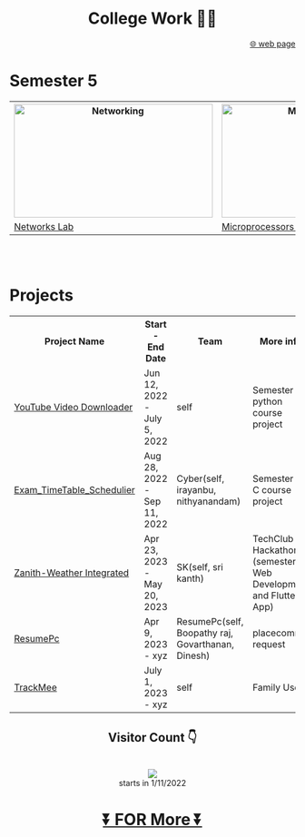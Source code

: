 <h1 align=center>College Work 🧑‍🎓 </h1>
<p align=right><a align=right href="https://kkbughunter.github.io/web/" target="_top" rel="noopener noreferrer">🌐 web page </a></p>


<h1>Semester 5 </h1>
<table>
  <tr>
    <th><a href="https://github.com/KKBUGHUNTER/Networks_Lab"><img src="https://github.com/KKBUGHUNTER/KKBUGHUNTER/assets/91019132/fe74df4f-aeed-4e9e-86e4-760cf4ae9634" alt="Networking" style="height: 200px; width:350px;"></a></th>
    <th><a href="https://github.com/KKBUGHUNTER/Microprocessors_Lab/tree/main/"><img src="https://github.com/KKBUGHUNTER/KKBUGHUNTER/assets/91019132/f55d801a-9844-4aa0-b432-6eaf820d3b4d" alt="Microprocessors" style="height: 200px; width:350px;"></a></th>
    <th><a href="https://github.com/KKBUGHUNTER/Foundations_of_Artificial_Intelligence"><img src="https://github.com/KKBUGHUNTER/KKBUGHUNTER/assets/91019132/fd69b82e-dd04-406d-8eef-cd976b8dfa3c" alt="AI" style="height: 200px; width:350px;"></a></th>
  </tr></a>
  <tr>
    <td><a href="https://github.com/KKBUGHUNTER/Networks_Lab">Networks Lab</a></td>
    <td><a href="https://github.com/KKBUGHUNTER/Microprocessors_Lab">Microprocessors Lab</a></td>
    <td><a href="https://github.com/KKBUGHUNTER/Foundations_of_Artificial_Intelligence">Foundations of Artificial Intelligence</a></td>
  </tr>
</table>



<br>
<br>



<h1>Projects</h1>
<table>
  <tr>
    <th>Project Name</th>
    <th>Start - End Date</th>
    <th>Team</th>
    <th>More info</th>
    <th>Other</th>
  </tr>
  <tr>
    <td><a href="https://github.com/KKBUGHUNTER/Python_YouTube_Video_Downloader">YouTube Video Downloader</a></td>
    <td>Jun 12, 2022 - July 5, 2022</td>
    <td>self</td>
    <td>Semester I python course project</td>
    <td>4</td>
  </tr>
  <tr>
    <td><a href="https://github.com/KKBUGHUNTER/Exam_TimeTable_Schedulier">Exam_TimeTable_Schedulier</a></td>
    <td>Aug 28, 2022 - Sep 11, 2022</td>
    <td>Cyber(self, irayanbu, nithyanandam)</td>
    <td>Semester II C course project</td>
    <td>4</td>
  </tr>
  <tr>
    <td><a href="https://kkbughunter.github.io/zenith_hackathon_sk/">Zanith-Weather Integrated</a></td>
    <td>Apr 23, 2023 - May 20, 2023</td>
    <td>SK(self, sri kanth)</td>
    <td>TechClub Hackathon (semester III Web Development and Flutter App)</td>
    <td>HTML, CSS, JS, FIREBASE, PYTHON, FLUTTER (IOT based)</td>
  </tr>
  <tr>
    <td><a href="https://kkbughunter.github.io/resumePc/">ResumePc</a></td>
    <td>Apr 9, 2023 - xyz</td>
    <td>ResumePc(self, Boopathy raj, Govarthanan, Dinesh)</td>
    <td>placecomm request</td>
    <td>HTML, CSS, JS</td>
  </tr>
  <tr>
    <td><a href="https://github.com/KKBUGHUNTER/Flutter/tree/main/project/trackme">TrackMee</a></td>
    <td>July 1, 2023 - xyz</td>
    <td>self</td>
    <td>Family Use</td>
    <td>FLutter, Dart, Firebase</td>
  </tr>
</table>


<div align="center"> 
 <h2> Visitor Count 👇</h2> <br>
 <img src="https://profile-counter.glitch.me/KKBUGHUNTER/count.svg"> <br>
starts in 1/11/2022
<h1> <a href="https://github.com/KKBUGHUNTER?tab=repositories">⏬ FOR More ⏬</a><h1>
</div>
        

